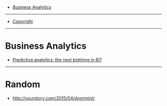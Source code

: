 + [Business Analytics](#business-analytics)

----

+ [Copyright](https://en.wikipedia.org/wiki/Clean_room_design)

----

# Business Analytics
+ [Predictive analytics: the next bigthing in BI?](http://www.rosebt.com/uploads/8/1/8/1/8181762/predictive_analytics_e_guide.pdf)

----

# Random
+ http://yourstory.com/2015/04/doormint/
